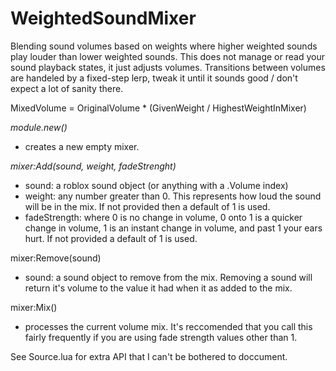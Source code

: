 # WeightedSoundMixer
Blending sound volumes based on weights where higher weighted sounds play louder than lower weighted sounds. This does not manage or read your sound playback states, it just adjusts volumes. Transitions between volumes are handeled by a fixed-step lerp, tweak it until it sounds good / don't expect a lot of sanity there.

MixedVolume = OriginalVolume * (GivenWeight / HighestWeightInMixer)

*module.new()*
 - creates a new empty mixer.

*mixer:Add(sound, weight, fadeStrenght)*
 - sound: a roblox sound object (or anything with a .Volume index)
 - weight: any number greater than 0. This represents how loud the sound will be in the mix. If not provided then a default of 1 is used.
 - fadeStrength: where 0 is no change in volume, 0 onto 1 is a quicker change in volume, 1 is an instant change in volume, and past 1 your ears hurt. If not provided a default of 1 is used.

mixer:Remove(sound)
 - sound: a sound object to remove from the mix. Removing a sound will return it's volume to the value it had when it as added to the mix.

mixer:Mix()
 - processes the current volume mix. It's reccomended that you call this fairly frequently if you are using fade strength values other than 1.

See Source.lua for extra API that I can't be bothered to doccument.
